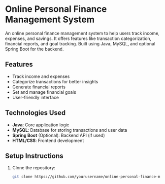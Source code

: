 # Online Personal Finance Management System

An online personal finance management system to help users track income, expenses, and savings. It offers features like transaction categorization, financial reports, and goal tracking. Built using Java, MySQL, and optional Spring Boot for the backend.

## Features
- Track income and expenses
- Categorize transactions for better insights
- Generate financial reports
- Set and manage financial goals
- User-friendly interface

## Technologies Used
- **Java**: Core application logic
- **MySQL**: Database for storing transactions and user data
- **Spring Boot** (Optional): Backend API (if used)
- **HTML/CSS**: Frontend development

## Setup Instructions
1. Clone the repository:
   ```bash
   git clone https://github.com/yourusername/online-personal-finance-management.git
